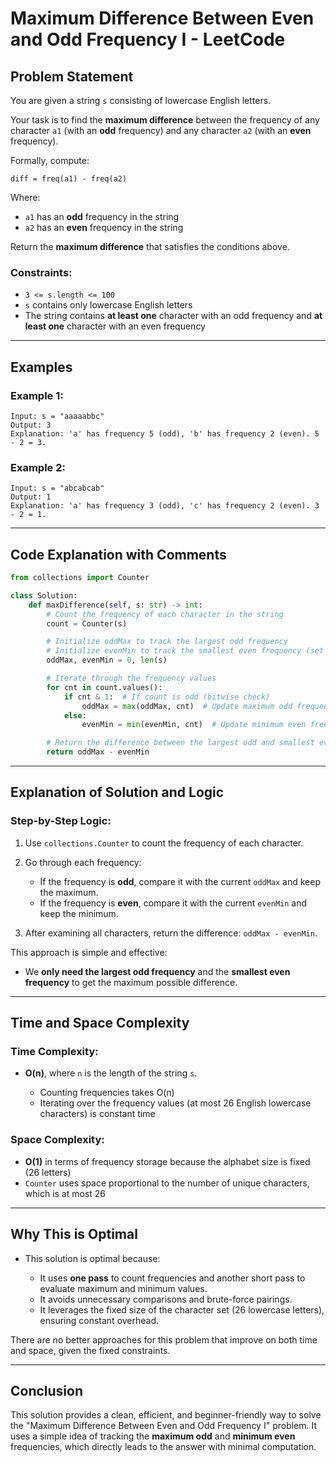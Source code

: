 # Maximum Difference Between Even and Odd Frequency I - LeetCode

## Problem Statement

You are given a string `s` consisting of lowercase English letters.

Your task is to find the **maximum difference** between the frequency of any character `a1` (with an **odd** frequency) and any character `a2` (with an **even** frequency).

Formally, compute:

```
diff = freq(a1) - freq(a2)
```

Where:

* `a1` has an **odd** frequency in the string
* `a2` has an **even** frequency in the string

Return the **maximum difference** that satisfies the conditions above.

### Constraints:

* `3 <= s.length <= 100`
* `s` contains only lowercase English letters
* The string contains **at least one** character with an odd frequency and **at least one** character with an even frequency

---

## Examples

### Example 1:

```
Input: s = "aaaaabbc"
Output: 3
Explanation: 'a' has frequency 5 (odd), 'b' has frequency 2 (even). 5 - 2 = 3.
```

### Example 2:

```
Input: s = "abcabcab"
Output: 1
Explanation: 'a' has frequency 3 (odd), 'c' has frequency 2 (even). 3 - 2 = 1.
```

---

## Code Explanation with Comments

```python
from collections import Counter

class Solution:
    def maxDifference(self, s: str) -> int:
        # Count the frequency of each character in the string
        count = Counter(s)

        # Initialize oddMax to track the largest odd frequency
        # Initialize evenMin to track the smallest even frequency (set to length of string as upper bound)
        oddMax, evenMin = 0, len(s)

        # Iterate through the frequency values
        for cnt in count.values():
            if cnt & 1:  # If count is odd (bitwise check)
                oddMax = max(oddMax, cnt)  # Update maximum odd frequency
            else:
                evenMin = min(evenMin, cnt)  # Update minimum even frequency

        # Return the difference between the largest odd and smallest even frequency
        return oddMax - evenMin
```

---

## Explanation of Solution and Logic

### Step-by-Step Logic:

1. Use `collections.Counter` to count the frequency of each character.
2. Go through each frequency:

   * If the frequency is **odd**, compare it with the current `oddMax` and keep the maximum.
   * If the frequency is **even**, compare it with the current `evenMin` and keep the minimum.
3. After examining all characters, return the difference: `oddMax - evenMin`.

This approach is simple and effective:

* We **only need the largest odd frequency** and the **smallest even frequency** to get the maximum possible difference.

---

## Time and Space Complexity

### Time Complexity:

* **O(n)**, where `n` is the length of the string `s`.

  * Counting frequencies takes O(n)
  * Iterating over the frequency values (at most 26 English lowercase characters) is constant time

### Space Complexity:

* **O(1)** in terms of frequency storage because the alphabet size is fixed (26 letters)
* `Counter` uses space proportional to the number of unique characters, which is at most 26

---

## Why This is Optimal

* This solution is optimal because:

  * It uses **one pass** to count frequencies and another short pass to evaluate maximum and minimum values.
  * It avoids unnecessary comparisons and brute-force pairings.
  * It leverages the fixed size of the character set (26 lowercase letters), ensuring constant overhead.

There are no better approaches for this problem that improve on both time and space, given the fixed constraints.

---

## Conclusion

This solution provides a clean, efficient, and beginner-friendly way to solve the "Maximum Difference Between Even and Odd Frequency I" problem. It uses a simple idea of tracking the **maximum odd** and **minimum even** frequencies, which directly leads to the answer with minimal computation.